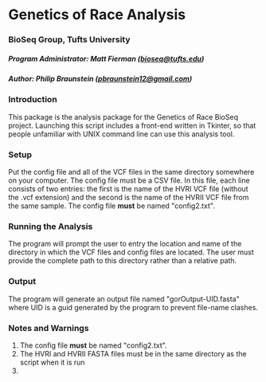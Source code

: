 # Genetics of Race Analysis #
### BioSeq Group, Tufts University ###
##### Program Administrator: Matt Fierman (bioseq@tufts.edu) #####
##### Author: *Philip Braunstein* (pbraunstein12@gmail.com) #####

### Introduction ###
This package is the analysis package for the Genetics of Race BioSeq project. Launching this script includes a front-end written in Tkinter, so that people unfamiliar with UNIX command line can use this analysis tool.

### Setup ###
Put the config file and all of the VCF files in the same directory somewhere on your computer. The config file must be a CSV file. In this file, each line consists of two entries: the first is the name of the HVRI VCF file (without the .vcf extension) and the second is the name of the HVRII VCF file from the same sample. The config file **must** be named "config2.txt".

### Running the Analysis ###
The program will prompt the user to entry the location and name of the directory in which the VCF files and config files are located. The user must provide the complete path to this directory rather than a relative path.

### Output ###
The program will generate an output file named "gorOutput-UID.fasta" where UID is a guid generated by the program to prevent file-name clashes.

### Notes and Warnings ###
1. The config file **must** be named "config2.txt".
2. The HVRI and HVRII FASTA files must be in the same directory as the script when it is run
3.